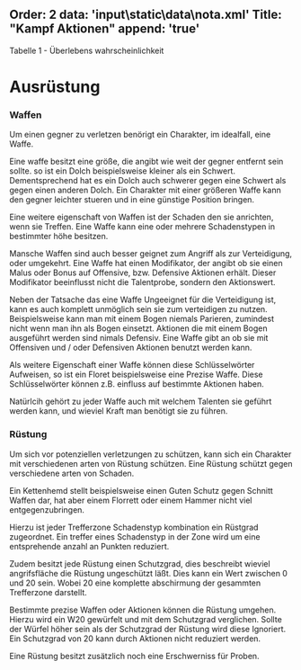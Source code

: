Order: 2
data: 'input\static\data\nota.xml'
Title: "Kampf Aktionen"
append: 'true'
---

</div>
<figcaption>Tabelle 1 - Überlebens wahrscheinlichkeit</figcaption>
</figure>

# Ausrüstung

### Waffen

Um einen gegner zu verletzen benörigt ein Charakter, im idealfall, eine Waffe. 

Eine waffe besitzt eine größe, die angibt wie weit der gegner entfernt sein sollte. so ist ein Dolch beispielsweise kleiner als ein Schwert. Dementsprechend hat es ein Dolch auch schwerer gegen eine Schwert als gegen einen anderen Dolch. Ein Charakter mit einer größeren Waffe kann den gegner leichter stueren und in eine günstige Position bringen.

Eine weitere eigenschaft von Waffen ist der Schaden den sie anrichten, wenn sie Treffen. Eine Waffe kann eine oder mehrere Schadenstypen in bestimmter höhe besitzen.

Mansche Waffen sind auch besser geignet zum Angriff als zur Verteidigung, oder umgekehrt. Eine Waffe hat einen Modifikator, der angibt ob sie einen Malus oder Bonus auf Offensive, bzw. Defensive Aktionen erhält. Dieser Modifikator beeinflusst nicht die Talentprobe, sondern den Aktionswert.

Neben der Tatsache das eine Waffe Ungeeignet für die Verteidigung ist, kann es auch komplett unmöglich sein sie zum verteidigen zu nutzen. Beispielsweise kann man mit einem Bogen niemals Parieren, zumindest nicht wenn man ihn als Bogen einsetzt. Aktionen die mit einem Bogen ausgeführt werden sind nimals Defensiv. Eine Waffe gibt an ob sie mit Offensiven und / oder Defensiven Aktionen benutzt werden kann.

Als weitere Eigenschaft einer Waffe können diese Schlüsselwörter Aufweisen, so ist ein Floret beispielsweise eine Prezise Waffe. Diese Schlüsselwörter können z.B. einfluss auf bestimmte Aktionen haben.

Natürlcih gehört zu jeder Waffe auch mit welchem Talenten sie geführt werden kann, und wieviel Kraft man benötigt sie zu führen.

### Rüstung

Um sich vor potenziellen verletzungen zu schützen, kann sich ein Charakter mit verschiedenen arten von Rüstung schützen. Eine Rüstung schützt gegen verschiedene arten von Schaden. 

Ein Kettenhemd stellt beispielsweise einen Guten Schutz gegen Schnitt Waffen dar, hat aber einem Florrett oder einem Hammer nicht viel entgegenzubringen. 

Hierzu ist jeder Trefferzone Schadenstyp kombination ein Rüstgrad zugeordnet. Ein treffer eines Schadenstyp in der Zone wird um eine entsprehende anzahl an Punkten reduziert. 

Zudem besitzt jede Rüstung einen Schutzgrad, dies beschreibt wieviel angrifsfläche die Rüstung ungeschützt läßt. Dies kann ein Wert zwischen 0 und 20 sein. Wobei 20 eine komplette abschirmung der gesammten Trefferzone darstellt.

Bestimmte prezise Waffen oder Aktionen können die Rüstung umgehen. Hierzu wird ein W20 gewürfelt und mit dem Schutzgrad verglichen. Sollte der Würfel höher sein als der Schutzgrad der Rüstung wird diese Ignoriert. Ein Schutzgrad von 20 kann durch Aktionen nicht reduziert werden.

Eine Rüstung besitzt zusätzlich noch eine Erschwerniss für Proben.


